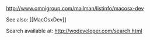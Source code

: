 http://www.omnigroup.com/mailman/listinfo/macosx-dev

See also: [[MacOsxDev]]

Search available at: http://wodeveloper.com/search.html